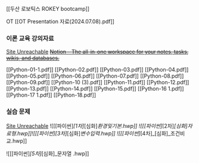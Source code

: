 [[두산 로보틱스 ROKEY bootcamp]]

OT
[[OT Presentation 자료(2024.07.08).pdf]]

### 이론 교육 강의자료
[Site Unreachable](https://campus.programmers.co.kr/app/courses/24550/dashboard)
~~[Notion – The all-in-one workspace for your notes, tasks, wikis, and databases.](https://teamsparkx.notion.site/2-fdd0efa8784b48c6a53d6f16de0ab14f)~~

[[Python-01-1.pdf]]
[[Python-02.pdf]]
[[Python-03.pdf]]
[[Python-04.pdf]]
[[Python-05.pdf]]
[[Python-06.pdf]]
[[Python-07.pdf]]
[[Python-08.pdf]]
[[Python-09.pdf]]
[[Python-10 (3).pdf]]
[[Python-11.pdf]]
[[Python-12.pdf]]
[[Python-13.pdf]]
[[Python-14.pdf]]
[[Python-15.pdf]]
[[Python-16 1.pdf]]
[[Python-17 1.pdf]]
[[Python-18.pdf]]
### 실습 문제
[Site Unreachable](https://drive.google.com/drive/folders/1vOng4656pt5GBOxSLyxXbsJulqmn-Qf4)
![[[파이썬]_[1차]_[심화]_환경및기본.hwp]]
![[[파이썬]_[2차]_[심화]_자료형.hwp]]![[[파이썬]_[3차]_[심화]_변수입력.hwp]]
![[[파이썬]_[4차]_[심화]_조건비교.hwp]]

![[[파이썬]_[5차]_[심화]_문자열 .hwp]]

